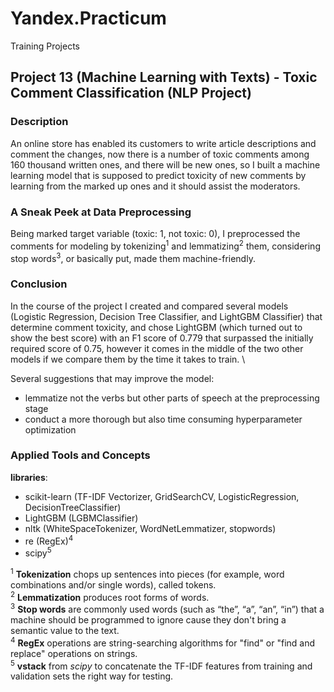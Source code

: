# Yandex.Practicum
Training Projects

## Project 13 (Machine Learning with Texts) - Toxic Comment Classification (NLP Project)


### Description
An online store has enabled its customers to write article descriptions and comment the changes, now there is a number of toxic comments among 160 thousand written ones, and there will be new ones, so I built a machine learning model that is supposed to predict toxicity of new comments by learning from the marked up ones and it should assist the moderators.

### A Sneak Peek at Data Preprocessing

Being marked target variable (toxic: 1, not toxic: 0), I preprocessed the comments for modeling by tokenizing<sup>1</sup> and lemmatizing<sup>2</sup> them, considering stop words<sup>3</sup>, or basically put, made them machine-friendly. 

### Conclusion

In the course of the project I created and compared several models (Logistic Regression, Decision Tree Classifier, and LightGBM Classifier) that determine comment toxicity, and chose LightGBM (which turned out to show the best score) with an F1 score of 0.779 that surpassed the initially required score of 0.75, however it comes in the middle of the two other models if we compare them by the time it takes to train. \


Several suggestions that may improve the model:
- lemmatize not the verbs but other parts of speech at the preprocessing stage
- conduct a more thorough but also time consuming hyperparameter optimization

### Applied Tools and Concepts

**libraries**: 
- scikit-learn (TF-IDF Vectorizer, GridSearchCV, LogisticRegression, DecisionTreeClassifier)
- LightGBM (LGBMClassifier)
- nltk (WhiteSpaceTokenizer, WordNetLemmatizer, stopwords)
- re (RegEx)<sup>4</sup>
- scipy<sup>5</sup>

<sup>1</sup> **Tokenization** chops up sentences into pieces (for example, word combinations and/or single words), called tokens. \
<sup>2</sup> **Lemmatization** produces root forms of words. \
<sup>3</sup> **Stop words** are commonly used words (such as “the”, “a”, “an”, “in”) that a machine should be programmed to ignore cause they don't bring a semantic value to the text. \
<sup>4</sup> **RegEx** operations are string-searching algorithms for "find" or "find and replace" operations on strings. \
<sup>5</sup> **vstack** from *scipy* to concatenate the TF-IDF features from training and validation sets the right way for testing.
